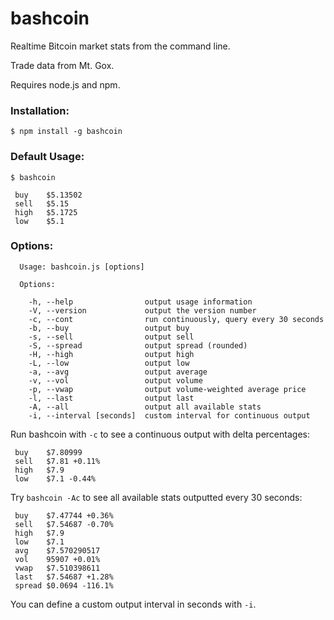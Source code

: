 # bashcoin

Realtime Bitcoin market stats from the command line.

Trade data from Mt. Gox.

Requires node.js and npm.

### Installation:

```
$ npm install -g bashcoin
```

### Default Usage:

```
$ bashcoin

 buy    $5.13502
 sell   $5.15
 high   $5.1725
 low    $5.1

```

### Options:

```
  Usage: bashcoin.js [options]
  
  Options:
  
    -h, --help                output usage information
    -V, --version             output the version number
    -c, --cont                run continuously, query every 30 seconds
    -b, --buy                 output buy
    -s, --sell                output sell
    -S, --spread              output spread (rounded)
    -H, --high                output high
    -L, --low                 output low
    -a, --avg                 output average
    -v, --vol                 output volume
    -p, --vwap                output volume-weighted average price
    -l, --last                output last
    -A, --all                 output all available stats
    -i, --interval [seconds]  custom interval for continuous output

```

Run bashcoin with `-c` to see a continuous output with delta percentages:

```
 buy    $7.80999
 sell   $7.81 +0.11%
 high   $7.9
 low    $7.1 -0.44%

```

Try `bashcoin -Ac` to see all available stats outputted every 30 seconds:

```
 buy    $7.47744 +0.36%
 sell   $7.54687 -0.70%
 high   $7.9
 low    $7.1
 avg    $7.570290517
 vol    95907 +0.01%
 vwap   $7.510398611
 last   $7.54687 +1.28%
 spread $0.0694 -116.1%

```

You can define a custom output interval in seconds with `-i`.

